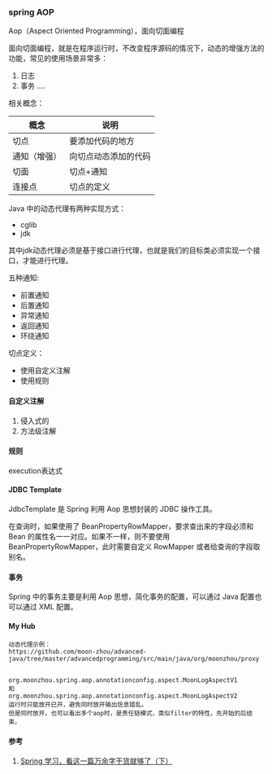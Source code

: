 ### spring AOP

Aop（Aspect Oriented Programming），面向切面编程

面向切面编程，就是在程序运行时，不改变程序源码的情况下，动态的增强方法的功能，常见的使用场景非常多：
1. 日志
1. 事务
....

相关概念：

| 概念         | 说明                 |
| ------------ | -------------------- |
| 切点         | 要添加代码的地方     |
| 通知（增强） | 向切点动态添加的代码 |
| 切面         | 切点+通知            |
| 连接点       | 切点的定义           |

Java 中的动态代理有两种实现方式：
- cglib
- jdk

其中jdk动态代理必须是基于接口进行代理，也就是我们的目标类必须实现一个接口，才能进行代理。

五种通知:
- 前置通知
- 后置通知
- 异常通知
- 返回通知
- 环绕通知

切点定义：
- 使用自定义注解
- 使用规则

#### 自定义注解
1. 侵入式的
1. 方法级注解

#### 规则
execution表达式

#### JDBC Template
JdbcTemplate 是 Spring 利用 Aop 思想封装的 JDBC 操作工具。

在查询时，如果使用了 BeanPropertyRowMapper，要求查出来的字段必须和 Bean 的属性名一一对应。如果不一样，则不要使用 BeanPropertyRowMapper，此时需要自定义 RowMapper 或者给查询的字段取别名。


#### 事务
Spring 中的事务主要是利用 Aop 思想，简化事务的配置，可以通过 Java 配置也可以通过 XML 配置。


#### My Hub
```
动态代理示例：
https://github.com/moon-zhou/advanced-java/tree/master/advancedprogramming/src/main/java/org/moonzhou/proxy


org.moonzhou.spring.aop.annotationconfig.aspect.MoonLogAspectV1
和
org.moonzhou.spring.aop.annotationconfig.aspect.MoonLogAspectV2
运行时只能放开已开，避免同时放开输出信息错乱。
但是同时放开，也可以看出多个aop时，是责任链模式，类似filter的特性，先开始的后结束。
```


#### 参考
1. [Spring 学习，看这一篇万余字干货就够了（下）](https://zhuanlan.zhihu.com/p/99183453)